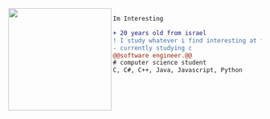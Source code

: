 <img align="left" height="205" src="https://c.tenor.com/Bpbu2-YNL6cAAAAS/hacker-pupper-dog.gif"/>

```diff
Im Interesting

+ 20 years old from israel
! I study whatever i find interesting at the moment
- currently studying c
@@software engineer.@@
# computer science student
C, C#, C++, Java, Javascript, Python
```
